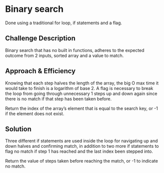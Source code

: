 # Binary search
Done using a traditional for loop, if statements and a flag.

## Challenge Description
Binary search that has no built in functions, adheres to the expected outcome from 2 inputs, sorted array and a value to match.

## Approach & Efficiency
Knowing that each step halves the length of the array, the big O max time it would take to finish is a logarithm of base 2.
A flag is necessary to break the loop from going through unnecessary 1 steps up and down again since there is no match if that step 
has been taken before.

Return the index of the array’s element that is equal to the search key, or -1 if the element does not exist.

## Solution
Three different if statements are used inside the loop for navigating up and down halves and confirming match, in addition to 
two more if statements to flag no match if step 1 has reached and the last index been stepped into.

Return the value of steps taken before reaching the match, or -1 to indicate no match.